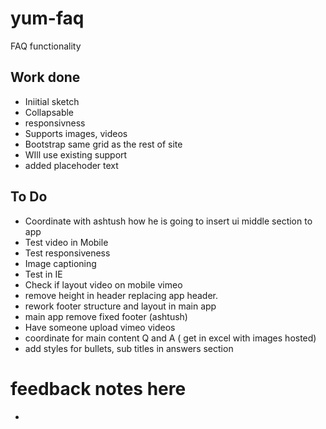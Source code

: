 # yum-faq
FAQ functionality

## Work done
* Iniitial sketch
* Collapsable
* responsivness 
* Supports images, videos 
* Bootstrap same grid as the rest of site
* WIll use existing support
* added placehoder text

## To Do
* Coordinate with ashtush how he is going to insert ui middle section to app
* Test video in Mobile
* Test responsiveness
* Image captioning 
* Test in IE
* Check if layout video on mobile vimeo
* remove height in header replacing app header.
* rework footer structure and layout in main app
* main app remove fixed footer (ashtush)
* Have someone upload vimeo videos
* coordinate for main content Q and A ( get in excel with images hosted)
* add styles for bullets, sub titles in answers section 


# feedback notes here
* 



